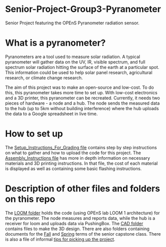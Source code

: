# Senior-Project-Group3-Pyranometer
Senior Project featuring the OPEnS Pyranometer radiation sensor.

# What is a pyranometer?
Pyranometers are a tool used to measure solar radiation. A typical pyranometer will gather data on the UV, IR, visible spectrum, and full spectrum solar radiation hitting the surface of the earth at a particular spot. This information could be used to help solar panel research, agricultural research, or climate change research. 

The aim of this project was to make an open-source and low-cost. To do this, this pyranometer takes more time to set up. With low-cost electronics and a 3D printer, this pyranometer can be recreated. Currently, it needs two pieces of hardware - a node and a hub. The node sends the measured data to the hub (up to 5km without building interference) where the hub uploads the data to a Google spreadsheet in live time.

# How to set up
The [Setup_Instructions_For_Grading file](https://github.com/OPEnSLab-OSU/Pyranometer/edit/master/README.md/Setup_Instructions_For_Grading.md) contains step by step instructions on what to gather and how to upload the code for this project. The [Assembly_Instructions file](https://github.com/OPEnSLab-OSU/Pyranometer/edit/master/Assembly_Instructions.md) has more in depth information on necessary materials and 3D printing instructions. In that file, the cost of each material is displayed as well as containing some basic flashing instructions.


# Description of other files and folders on this repo
The [LOOM folder](https://github.com/OPEnSLab-OSU/Pyranometer/edit/master/LOOM) holds the code (using OPEnS lab LOOM 1 architecture) for the pyranometer. The node measures and reports data, while the hub is a receiver for loom and uploads data via PushingBox. The [CAD folder](https://github.com/OPEnSLab-OSU/Pyranometer/edit/master/CAD) contains files to make the 3D design. There are also folders containing documents for the [Fall](https://github.com/OPEnSLab-OSU/Pyranometer/edit/master/Fall2018Docs) and [Spring](https://github.com/OPEnSLab-OSU/Pyranometer/edit/master/Spring2019Docs) terms of the senior capstone class. There is also a file of informal [tips for picking up the project](https://github.com/OPEnSLab-OSU/Pyranometer/edit/master/Tips-on-continuing-the-project).
